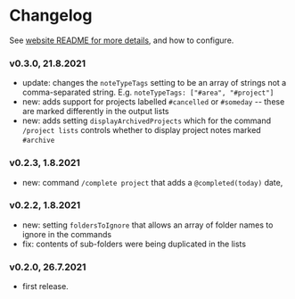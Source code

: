 # Changelog
See [website README for more details](https://github.com/NotePlan/plugins/tree/main/jgclark.Review), and how to configure.

<!-- - new: command `/addProject` that adds a new note representing a project, asking for its metadata -->

### v0.3.0, 21.8.2021
- update: changes the `noteTypeTags` setting to be an array of strings not a comma-separated string. E.g. `noteTypeTags: ["#area", "#project"]`
- new: adds support for projects labelled `#cancelled` or `#someday` -- these are marked differently in the output lists
- new: adds setting `displayArchivedProjects` which for the command `/project lists` controls whether to display project notes marked `#archive`

### v0.2.3, 1.8.2021
- new: command `/complete project` that adds a `@completed(today)` date,

### v0.2.2, 1.8.2021
- new: setting `foldersToIgnore` that allows an array of folder names to ignore in the commands
- fix: contents of sub-folders were being duplicated in the lists

### v0.2.0, 26.7.2021
- first release.
